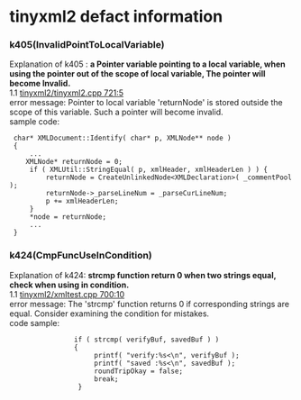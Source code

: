 tinyxml2 defact information
=======================
### k405(InvalidPointToLocalVariable)
Explanation of k405 : **a Pointer variable pointing to a local variable, when using the pointer out of the scope of local variable, The pointer will become Invalid.**<br>
1.1 [tinyxml2/tinyxml2.cpp 721:5 ](tinyxml2/tinyxml2.cpp#L721)<br>
error message: Pointer to local variable 'returnNode' is stored outside the scope of this variable. Such a pointer will become invalid.<br>
sample code:
```
 char* XMLDocument::Identify( char* p, XMLNode** node )
 {
     ...
    XMLNode* returnNode = 0;
     if ( XMLUtil::StringEqual( p, xmlHeader, xmlHeaderLen ) ) {
         returnNode = CreateUnlinkedNode<XMLDeclaration>( _commentPool );
         returnNode->_parseLineNum = _parseCurLineNum;
         p += xmlHeaderLen;
     }
     *node = returnNode;
     ...
 }
```
### k424(CmpFuncUseInCondition)
Explanation of k424: **strcmp function return 0 when two strings equal, check when using in condition.**<br>
1.1 [tinyxml2/xmltest.cpp 700:10](tinyxml2/xmltest.cpp#L700) <br>
error message: The 'strcmp' function returns 0 if corresponding strings are equal. Consider examining the condition for mistakes.<br>
code sample:
```
                if ( strcmp( verifyBuf, savedBuf ) )
                {
                     printf( "verify:%s<\n", verifyBuf );
                     printf( "saved :%s<\n", savedBuf );
                     roundTripOkay = false;
                     break;
                 }

```

